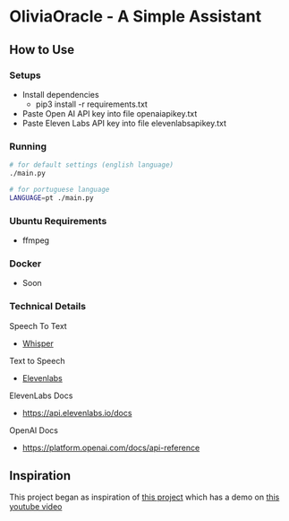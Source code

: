 # OliviaOracle - A Simple Assistant

## How to Use

### Setups
* Install dependencies
    * pip3 install -r requirements.txt
* Paste Open AI API key into file openaiapikey.txt
* Paste Eleven Labs API key into file elevenlabsapikey.txt

### Running
```bash
# for default settings (english language)
./main.py 

# for portuguese language
LANGUAGE=pt ./main.py 
```

### Ubuntu Requirements
 - ffmpeg


### Docker
 - Soon


### Technical Details

Speech To Text
 - [Whisper](https://openai.com/research/whisper)

Text to Speech
 - [Elevenlabs](https://elevenlabs.io/)


ElevenLabs Docs
 - https://api.elevenlabs.io/docs

OpenAI Docs
 - https://platform.openai.com/docs/api-reference 



## Inspiration
This project began as inspiration of [this project](https://github.com/AllAboutAI-YT/talk-to-chatgpt) which has a demo on [this youtube video](https://www.youtube.com/watch?v=bZhgoYrHC3w&ab_channel=AllAboutAI)